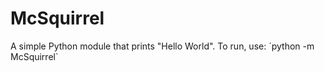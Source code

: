 # McSquirrel

A simple Python module that prints "Hello World". To run, use:
´python -m McSquirrel`
